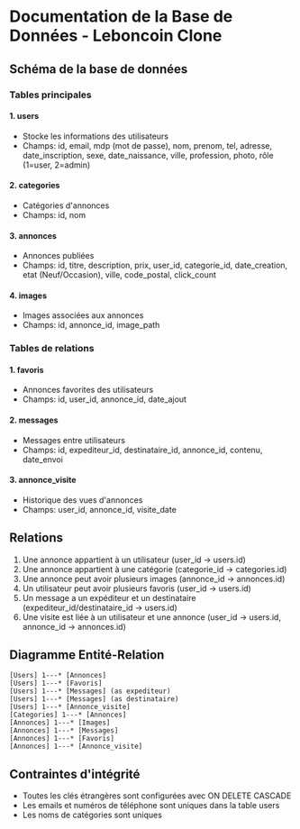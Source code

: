# Documentation de la Base de Données - Leboncoin Clone

## Schéma de la base de données

### Tables principales

#### 1. users
- Stocke les informations des utilisateurs
- Champs: id, email, mdp (mot de passe), nom, prenom, tel, adresse, date_inscription, sexe, date_naissance, ville, profession, photo, rôle (1=user, 2=admin)

#### 2. categories
- Catégories d'annonces
- Champs: id, nom

#### 3. annonces
- Annonces publiées
- Champs: id, titre, description, prix, user_id, categorie_id, date_creation, etat (Neuf/Occasion), ville, code_postal, click_count

#### 4. images
- Images associées aux annonces
- Champs: id, annonce_id, image_path

### Tables de relations

#### 1. favoris
- Annonces favorites des utilisateurs
- Champs: id, user_id, annonce_id, date_ajout

#### 2. messages
- Messages entre utilisateurs
- Champs: id, expediteur_id, destinataire_id, annonce_id, contenu, date_envoi

#### 3. annonce_visite
- Historique des vues d'annonces
- Champs: user_id, annonce_id, visite_date

## Relations

1. Une annonce appartient à un utilisateur (user_id → users.id)
2. Une annonce appartient à une catégorie (categorie_id → categories.id)
3. Une annonce peut avoir plusieurs images (annonce_id → annonces.id)
4. Un utilisateur peut avoir plusieurs favoris (user_id → users.id)
5. Un message a un expéditeur et un destinataire (expediteur_id/destinataire_id → users.id)
6. Une visite est liée à un utilisateur et une annonce (user_id → users.id, annonce_id → annonces.id)

## Diagramme Entité-Relation

```
[Users] 1---* [Annonces]
[Users] 1---* [Favoris]
[Users] 1---* [Messages] (as expediteur)
[Users] 1---* [Messages] (as destinataire)
[Users] 1---* [Annonce_visite]
[Categories] 1---* [Annonces]
[Annonces] 1---* [Images]
[Annonces] 1---* [Messages]
[Annonces] 1---* [Favoris]
[Annonces] 1---* [Annonce_visite]
```

## Contraintes d'intégrité

- Toutes les clés étrangères sont configurées avec ON DELETE CASCADE
- Les emails et numéros de téléphone sont uniques dans la table users
- Les noms de catégories sont uniques
